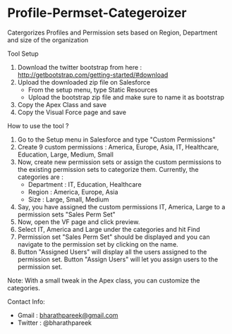 Profile-Permset-Categeroizer
============================

Catergorizes Profiles and Permission sets based on Region, Department and size of the organization

Tool Setup

1. Download the twitter bootstrap from here : http://getbootstrap.com/getting-started/#download
2. Upload the downloaded zip file on Salesforce
    - From the setup menu, type Static Resources
    - Upload the bootstrap zip file and make sure to name it as bootstrap
3. Copy the Apex Class and save
4. Copy the Visual Force page and save

How to use the tool ?

1. Go to the Setup menu in Salesforce and type "Custom Permissions"
2. Create 9 custom permissions : America, Europe, Asia, IT, Healthcare, Education, Large, Medium, Small
3. Now, create new permission sets or assign the custom permissions to the existing permission sets to categorize them. Currently, the categories are : 
    - Department : IT, Education, Healthcare
    - Region : America, Europe, Asia
    - Size : Large, Small, Medium
4. Say, you have assigned the custom permissions IT, America, Large to a permission sets "Sales Perm Set"
5. Now, open the VF page and click preview. 
6. Select IT, America and Large under the categories and hit Find
7. Permission set "Sales Perm Set" should be displayed and you can navigate to the permission set by clicking on the name.
8. Button "Assigned Users" will display all the users assigned to the permission set. Button "Assign Users" will let you assign users to the permission set.


Note: With a small tweak in the Apex class, you can customize the categories. 

Contact Info:
 - Gmail : bharathpareek@gmail.com 
 - Twitter : @bharathpareek
